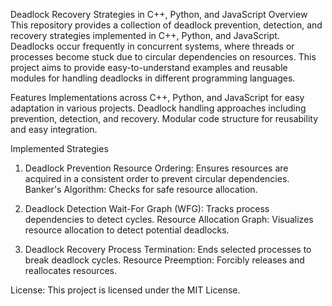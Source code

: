 Deadlock Recovery Strategies in C++, Python, and JavaScript
Overview
This repository provides a collection of deadlock prevention, detection, and recovery strategies implemented in C++, Python, and JavaScript. Deadlocks occur frequently in concurrent systems, where threads or processes become stuck due to circular dependencies on resources. This project aims to provide easy-to-understand examples and reusable modules for handling deadlocks in different programming languages.

Features
Implementations across C++, Python, and JavaScript for easy adaptation in various projects.
Deadlock handling approaches including prevention, detection, and recovery.
Modular code structure for reusability and easy integration.

Implemented Strategies

1. Deadlock Prevention
Resource Ordering: Ensures resources are acquired in a consistent order to prevent circular dependencies.
Banker's Algorithm: Checks for safe resource allocation.

2. Deadlock Detection
Wait-For Graph (WFG): Tracks process dependencies to detect cycles.
Resource Allocation Graph: Visualizes resource allocation to detect potential deadlocks.

3. Deadlock Recovery
Process Termination: Ends selected processes to break deadlock cycles.
Resource Preemption: Forcibly releases and reallocates resources.

License: 
This project is licensed under the MIT License.
